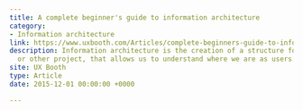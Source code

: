 ```yaml
---
title: A complete beginner's guide to information architecture
category:
- Information architecture
link: https://www.uxbooth.com/Articles/complete-beginners-guide-to-information-architecture/
description: Information architecture is the creation of a structure for a website, application,
  or other project, that allows us to understand where we are as users.
site: UX Booth
type: Article
date: 2015-12-01 00:00:00 +0000

---
```

